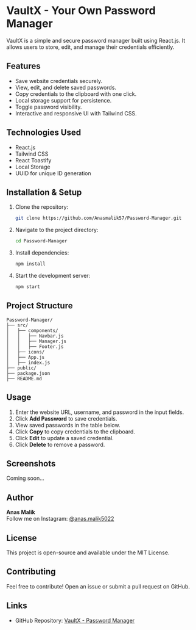 # VaultX - Your Own Password Manager

VaultX is a simple and secure password manager built using React.js. It allows users to store, edit, and manage their credentials efficiently.

## Features
- Save website credentials securely.
- View, edit, and delete saved passwords.
- Copy credentials to the clipboard with one click.
- Local storage support for persistence.
- Toggle password visibility.
- Interactive and responsive UI with Tailwind CSS.

## Technologies Used
- React.js
- Tailwind CSS
- React Toastify
- Local Storage
- UUID for unique ID generation

## Installation & Setup
1. Clone the repository:
   ```sh
   git clone https://github.com/Anasmalik57/Password-Manager.git
   ```
2. Navigate to the project directory:
   ```sh
   cd Password-Manager
   ```
3. Install dependencies:
   ```sh
   npm install
   ```
4. Start the development server:
   ```sh
   npm start
   ```

## Project Structure
```
Password-Manager/
├── src/
│   ├── components/
│   │   ├── Navbar.js
│   │   ├── Manager.js
│   │   ├── Footer.js
│   ├── icons/
│   ├── App.js
│   ├── index.js
├── public/
├── package.json
├── README.md
```

## Usage
1. Enter the website URL, username, and password in the input fields.
2. Click **Add Password** to save credentials.
3. View saved passwords in the table below.
4. Click **Copy** to copy credentials to the clipboard.
5. Click **Edit** to update a saved credential.
6. Click **Delete** to remove a password.

## Screenshots
Coming soon...

## Author
**Anas Malik**  
Follow me on Instagram: [@anas.malik5022](https://www.instagram.com/anas.malik5022/)

## License
This project is open-source and available under the MIT License.

## Contributing
Feel free to contribute! Open an issue or submit a pull request on GitHub.

## Links
- GitHub Repository: [VaultX - Password Manager](https://github.com/Anasmalik57/Password-Manager)

